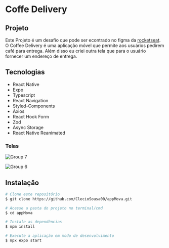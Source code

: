 <h1>Coffe Delivery</>
<br />

## Projeto

Este Projeto é um desafio que pode ser econtrado no figma da [rocketseat](https://www.figma.com/community/file/1245817631079079109). 
O Coffee Delivery é uma aplicação móvel que permite aos usuários pedirem café para entrega. Além disso eu criei outra tela que para o usuário fornecer um endereço de entrega.




## Tecnologias
* React Native
* Expo
* Typescript
* React Navigation
* Styled-Components
* Axios
* React Hook Form
* Zod
* Async Storage
* React Native Reanimated

### Telas

![Group 7](https://github.com/ClecioSousa00/coffe-delivery/assets/123471873/90c0a2c9-30e7-4004-ba3f-51c543293c28)

![Group 6](https://github.com/ClecioSousa00/coffe-delivery/assets/123471873/e0db767b-be25-4e2d-9872-32e322b48d35)


## Instalação

```bash
# Clone este repositório
$ git clone https://github.com/ClecioSousa00/appMova.git

# Acesse a pasta do projeto no terminal/cmd
$ cd appMova

# Instale as dependências
$ npm install

# Execute a aplicação em modo de desenvolvimento
$ npx expo start



